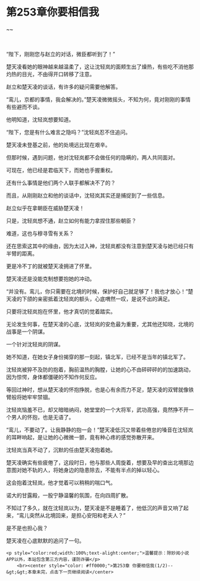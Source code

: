# 第253章你要相信我
~~
    	    <p name="pagetop" href="javascript:void(0);" onclick="return false" style="line-height: 35px;padding: 10px;color: #333;"> </p><p>“陛下，刚刚您与赵立的对话，微臣都听到了！”</p><p>楚天凌看她的眼神越来越温柔了，这让沈轻岚的面颊生出了燥热，有些吃不消他那灼热的目光，不由得开口转移了注意。</p><p>赵立和楚天凌的谈话，有许多的疑问需要他解答。</p><p>“鸾儿，京都的事情，我会解决的。”楚天凌微微摇头，不知为何，竟对刚刚的事情有些避而不谈。</p><p>他明知道，沈轻岚想要知道。</p><p>“陛下，您是有什么难言之隐吗？”沈轻岚忍不住追问。</p><p>楚天凌未登基之前，他的处境远比现在艰辛。</p><p>但那时候，遇到问题，他对沈轻岚都不会做任何的隐瞒的，两人共同面对。</p><p>可现在，他已经是君临天下，而她也手握重权。</p><p>还有什么事情是他们两个人联手都解决不了的？</p><p>而且，从刚刚赵立和他的谈话中，沈轻岚其实还是捕捉到了一些信息。</p><p>赵立似乎在拿朝臣在威胁楚天凌！</p><p>只是，沈轻岚想不通，赵立如何有能力拿捏住那些朝臣？</p><p>难道，这也与穆寻雪有关系？</p><p>还在思索这其中的缘由，因为太过入神，沈轻岚都没有注意到楚天凌与她已经只有半臂的距离。</p><p>更是冷不丁的就被楚天凌拥进了怀里。</p><p>楚天凌还是没能克制想要抱她的冲动。</p><p>“并没有。鸾儿，你只需要在北境的时候，保护好自己就足够了！我也才放心！”楚天凌的下颌的亲密抵着沈轻岚的额头，心底喟然一叹，是说不出的满足。</p><p>只要将沈轻岚抱在怀里，他才真切的觉着踏实。</p><p>无论发生何事，在楚天凌的心底，沈轻岚的安危最为重要，尤其他还知晓，北境的战事是一个阴谋。</p><p>一个针对沈轻岚的阴谋。</p><p>她不知道，在她女子身份揭穿的那一刻起，镇北军，已经不是当年的镇北军了。</p><p>沈轻岚被猝不及防的抱着，胸前温热的胸膛，让她的心不由砰砰砰的的加速跳动，因为惊愕，身体都僵硬的不知作何反应。</p><p>等回过神时，想从楚天凌的怀抱挣脱，也是心有余而力不足，楚天凌的双臂就像铁臂般将她牢牢禁锢。</p><p>沈轻岚恼羞不已，却又暗暗纳闷，她堂堂的一个大将军，武功高强，竟然挣不开一个男人的怀抱，也是无语了。</p><p>“鸾儿，不要动了。让我静静的抱一会！”楚天凌低沉又带着些倦怠的嗓音在沈轻岚的耳畔响起，是让她的心微微一颤，竟有种心疼的感觉弥散开来。</p><p>沈轻岚当真不动了，沉默的任由楚天凌抱着她。</p><p>楚天凌确实有些疲倦了，这段时日，他与那些人周旋着，想要及早的查出北境那边意图对她不轨的人，将她身边的隐患除去，不能有半点的掉以轻心。</p><p>这会抱着沈轻岚，他才觉着可以稍稍的喘口气。</p><p>诺大的甘露殿，一股宁静温馨的氛围，在向四周扩散。</p><p>不知过了多久，就在沈轻岚以为，楚天凌是不是睡着了，他低沉的声音又响了起来，“鸾儿突然从北境回来，是担心安阳和老夫人？”</p><p>是不是也担心我？</p><p>楚天凌在心底默默的追问了一句。</p>
    	
   	<p style="color:red;width:100%;text-alight:center;">温馨提示：除妙阅小说APP以外，本站包含第三方内容，谨防诈骗</p>
    	<br><center style="color: #ff0000;">第253章 你要相信我(1/2)--&gt;&gt;本章未完，点击下一页继续阅读</center>
    	